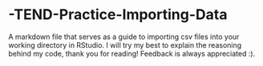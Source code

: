 # -TEND-Practice-Importing-Data
A markdown file that serves as a guide to importing csv files into your working directory in RStudio. I will try my best to explain the reasoning behind my code, thank you for reading! Feedback is always appreciated :).
